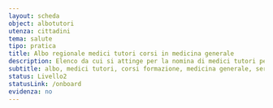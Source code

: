 ```yaml
---
layout: scheda
object: albotutori
utenza: cittadini
tema: salute
tipo: pratica
title: Albo regionale medici tutori corsi in medicina generale
description: Elenco da cui si attinge per la nomina di medici tutori per i corsi di formazione specifica in medicina generale
subtitle: albo, medici tutori, corsi formazione, medicina generale, servizio sanitario
status: Livello2
statusLink: /onboard
evidenza: no
---
```

